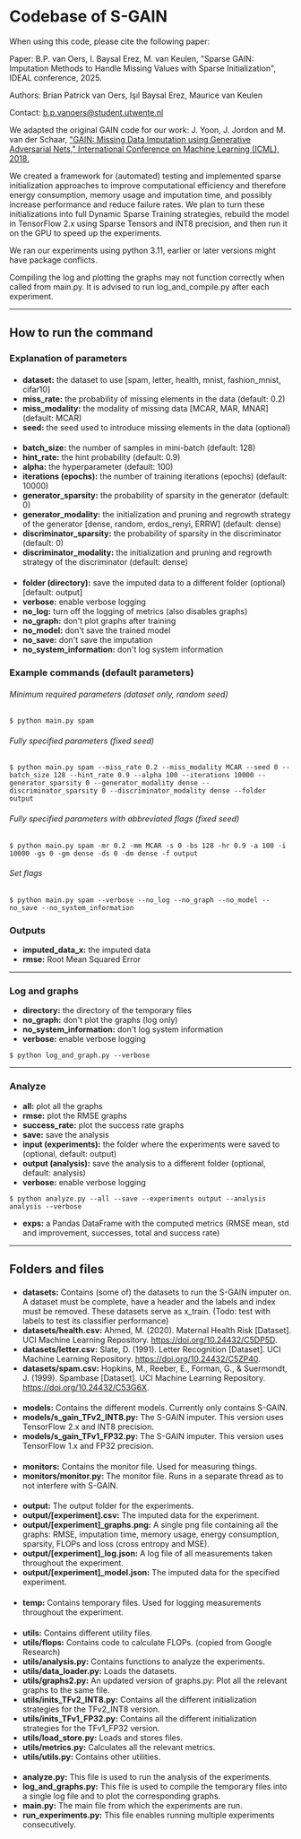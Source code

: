 # Codebase of S-GAIN

When using this code, please cite the following paper:

Paper: B.P. van Oers, I. Baysal Erez, M. van Keulen, "Sparse GAIN: Imputation Methods to Handle Missing Values with Sparse Initialization", IDEAL conference, 2025.

Authors: Brian Patrick van Oers, Işıl Baysal Erez, Maurice van Keulen

Contact: b.p.vanoers@student.utwente.nl

We adapted the original GAIN code for our work: J. Yoon, J. Jordon and M. van der Schaar,
["GAIN: Missing Data Imputation using Generative Adversarial Nets," International Conference on Machine Learning (ICML), 2018.](https://github.com/jsyoon0823/GAIN)

We created a framework for (automated) testing and implemented sparse initialization approaches to improve computational
efficiency and therefore energy consumption, memory usage and imputation time, and possibly increase performance and
reduce failure rates. We plan to turn these initializations into full Dynamic Sparse Training strategies, rebuild the
model in TensorFlow 2.x using Sparse Tensors and INT8 precision, and then run it on the GPU to speed up the experiments.

We ran our experiments using python 3.11, earlier or later versions might have package conflicts.

Compiling the log and plotting the graphs may not function correctly when called from main.py. It is advised to run
log_and_compile.py after each experiment.

---

## How to run the command

### Explanation of parameters

####

- **dataset:** the dataset to use [spam, letter, health, mnist, fashion_mnist, cifar10]
- **miss_rate:** the probability of missing elements in the data (default: 0.2)
- **miss_modality:** the modality of missing data [MCAR, MAR, MNAR] (default: MCAR)
- **seed:** the seed used to introduce missing elements in the data (optional)

####   

- **batch_size:** the number of samples in mini-batch (default: 128)
- **hint_rate:** the hint probability (default: 0.9)
- **alpha:** the hyperparameter (default: 100)
- **iterations (epochs):** the number of training iterations (epochs) (default: 10000)
- **generator_sparsity:** the probability of sparsity in the generator (default: 0)
- **generator_modality:** the initialization and pruning and regrowth strategy of the generator [dense, random,
  erdos_renyi, ERRW] (default: dense)
- **discriminator_sparsity:** the probability of sparsity in the discriminator (default: 0)
- **discriminator_modality:** the initialization and pruning and regrowth strategy of the discriminator (default: dense)

####   

- **folder (directory):** save the imputed data to a different folder (optional) [default: output]
- **verbose:** enable verbose logging
- **no_log:** turn off the logging of metrics (also disables graphs)
- **no_graph:** don't plot graphs after training
- **no_model:** don't save the trained model
- **no_save:** don't save the imputation
- **no_system_information:** don't log system information

### Example commands (default parameters)

###### Minimum required parameters (dataset only, random seed)

```shell
$ python main.py spam
```

###### Fully specified parameters (fixed seed)

```shell
$ python main.py spam --miss_rate 0.2 --miss_modality MCAR --seed 0 --batch_size 128 --hint_rate 0.9 --alpha 100 --iterations 10000 --generator_sparsity 0 --generator_modality dense --discriminator_sparsity 0 --discriminator_modality dense --folder output
```

###### Fully specified parameters with abbreviated flags (fixed seed)

```shell
$ python main.py spam -mr 0.2 -mm MCAR -s 0 -bs 128 -hr 0.9 -a 100 -i 10000 -gs 0 -gm dense -ds 0 -dm dense -f output
```

###### Set flags

```shell
$ python main.py spam --verbose --no_log --no_graph --no_model --no_save --no_system_information
```

### Outputs

- **imputed_data_x:** the imputed data
- **rmse:** Root Mean Squared Error

---

### Log and graphs

- **directory:** the directory of the temporary files
- **no_graph:** don't plot the graphs (log only)
- **no_system_information:** don't log system information
- **verbose:** enable verbose logging

```shell
$ python log_and_graph.py --verbose
```

---

### Analyze

- **all:** plot all the graphs
- **rmse:** plot the RMSE graphs
- **success_rate:** plot the success rate graphs
- **save:** save the analysis
- **input (experiments):** the folder where the experiments were saved to (optional, default: output)
- **output (analysis):** save the analysis to a different folder (optional, default: analysis)
- **verbose:** enable verbose logging

```shell
$ python analyze.py --all --save --experiments output --analysis analysis --verbose
```

- **exps:** a Pandas DataFrame with the computed metrics (RMSE mean, std and improvement, successes, total and success
  rate)

---

## Folders and files

####   

- **datasets:** Contains (some of) the datasets to run the S-GAIN imputer on. A dataset must be complete, have a header
  and the labels and index must be removed. These datasets serve as x_train. (Todo: test with labels to test its
  classifier performance)
- **datasets/health.csv:** Ahmed, M. (2020). Maternal Health Risk [Dataset]. UCI Machine Learning Repository.
  https://doi.org/10.24432/C5DP5D.
- **datasets/letter.csv:** Slate, D. (1991). Letter Recognition [Dataset]. UCI Machine Learning Repository.
  https://doi.org/10.24432/C5ZP40.
- **datasets/spam.csv:** Hopkins, M., Reeber, E., Forman, G., & Suermondt, J. (1999). Spambase [Dataset]. UCI Machine
  Learning Repository. https://doi.org/10.24432/C53G6X.

####   

- **models:** Contains the different models. Currently only contains S-GAIN.
- **models/s_gain_TFv2_INT8.py:** The S-GAIN imputer. This version uses TensorFlow 2.x and INT8 precision.
- **models/s_gain_TFv1_FP32.py:** The S-GAIN imputer. This version uses TensorFlow 1.x and FP32 precision.

####   

- **monitors:** Contains the monitor file. Used for measuring things.
- **monitors/monitor.py:** The monitor file. Runs in a separate thread as to not interfere with S-GAIN.

####   

- **output:** The output folder for the experiments.
- **output/[experiment].csv:** The imputed data for the experiment.
- **output/[experiment]_graphs.png:** A single png file containing all the graphs: RMSE, imputation time, memory usage,
  energy consumption, sparsity, FLOPs and loss (cross entropy and MSE).
- **output/[experiment]_log.json:** A log file of all measurements taken throughout the experiment.
- **output/[experiment]_model.json:** The imputed data for the specified experiment.

####   

- **temp:** Contains temporary files. Used for logging measurements throughout the experiment.

####   

- **utils:** Contains different utility files.
- **utils/flops:** Contains code to calculate FLOPs. (copied from Google Research)
- **utils/analysis.py:** Contains functions to analyze the experiments.
- **utils/data_loader.py:** Loads the datasets.
- **utils/graphs2.py:** An updated version of graphs.py: Plot all the relevant graphs to the same file.
- **utils/inits_TFv2_INT8.py:** Contains all the different initialization strategies for the TFv2_INT8 version.
- **utils/inits_TFv1_FP32.py:** Contains all the different initialization strategies for the TFv1_FP32 version.
- **utils/load_store.py:** Loads and stores files.
- **utils/metrics.py:** Calculates all the relevant metrics.
- **utils/utils.py:** Contains other utilities.

####   

- **analyze.py:** This file is used to run the analysis of the experiments.
- **log_and_graphs.py:** This file is used to compile the temporary files into a single log file and to plot the
  corresponding graphs.
- **main.py:** The main file from which the experiments are run.
- **run_experiments.py:** This file enables running multiple experiments consecutively.